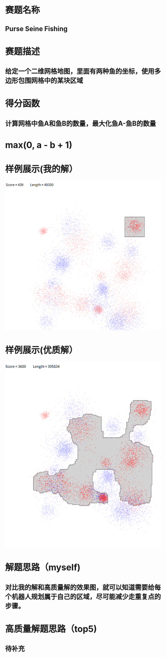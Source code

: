 # 赛题名称
## Purse Seine Fishing
# 赛题描述
## 给定一个二维网格地图，里面有两种鱼的坐标，使用多边形包围网格中的某块区域
# 得分函数
## 计算网格中鱼A和鱼B的数量，最大化鱼A-鱼B的数量
# max(0, a - b + 1)
# 样例展示(我的解）
![样例展示](./0.png)
# 样例展示(优质解）
![样例展示](./1.png)
# 解题思路（myself)
## 对比我的解和高质量解的效果图，就可以知道需要给每个机器人规划属于自己的区域，尽可能减少走重复点的步骤。
# 高质量解题思路（top5)
## 待补充

